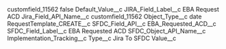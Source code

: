 <?xml version="1.0" encoding="UTF-8"?>
<CustomMetadata xmlns="http://soap.sforce.com/2006/04/metadata" xmlns:xsi="http://www.w3.org/2001/XMLSchema-instance" xmlns:xsd="http://www.w3.org/2001/XMLSchema">
    <label>customfield_11562</label>
    <protected>false</protected>
    <values>
        <field>Default_Value__c</field>
        <value xsi:nil="true"/>
    </values>
    <values>
        <field>JIRA_Field_Label__c</field>
        <value xsi:type="xsd:string">EBA Request ACD</value>
    </values>
    <values>
        <field>Jira_Field_API_Name__c</field>
        <value xsi:type="xsd:string">customfield_11562</value>
    </values>
    <values>
        <field>Object_Type__c</field>
        <value xsi:type="xsd:string">date</value>
    </values>
    <values>
        <field>RequestTemplate_CREATE__c</field>
        <value xsi:nil="true"/>
    </values>
    <values>
        <field>SFDC_Field_API__c</field>
        <value xsi:type="xsd:string">EBA_Requested_ACD__c</value>
    </values>
    <values>
        <field>SFDC_Field_Label__c</field>
        <value xsi:type="xsd:string">EBA Requested ACD</value>
    </values>
    <values>
        <field>SFDC_Object_API_Name__c</field>
        <value xsi:type="xsd:string">Implementation_Tracking__c</value>
    </values>
    <values>
        <field>Type__c</field>
        <value xsi:type="xsd:string">Jira To SFDC</value>
    </values>
    <values>
        <field>Value__c</field>
        <value xsi:nil="true"/>
    </values>
</CustomMetadata>
